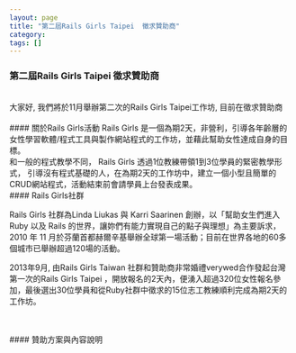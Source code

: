 ```yaml
---
layout: page
title: "第二屆Rails Girls Taipei  徵求贊助商"
category:
tags: []
---
```


### 第二屆Rails Girls Taipei  徵求贊助商
<br/>
大家好, 我們將於11月舉辦第二次的Rails Girls Taipei工作坊, 目前在徵求贊助商
<br/>
<br/>
#### 關於Rails Girls活動
Rails Girls 是一個為期2天，非營利，引導各年齡層的女性學習軟體/程式工具與製作網站程式的工作坊，並藉此幫助女性達成自身的目標。
<br/>
和一般的程式教學不同， Rails Girls 透過1位教練帶領1到3位學員的緊密教學形式， 引導沒有程式基礎的人，在為期2天的工作坊中，建立一個小型且簡單的CRUD網站程式，活動結束前會請學員上台發表成果。

<br/>
#### Rails Girls社群

Rails Girls 社群為Linda Liukas 與 Karri Saarinen 創辦，以「幫助女生們進入 Ruby 以及 Rails 的世界，讓妳們有能力實現自己的點子與理想」為主要訴求，2010 年 11 月於芬蘭首都赫爾辛基舉辦全球第一場活動；目前在世界各地的60多個城市已舉辦超過120場的活動。

2013年9月, 由Rails Girls Taiwan 社群和贊助商非常婚禮verywed合作發起台灣第一次的Rails Girls Taipei ，開放報名的2天內，便湧入超過320位女性報名參加，最後選出30位學員和從Ruby社群中徵求的15位志工教練順利完成為期2天的工作坊。

<br/>
<br/>
#### 贊助方案與內容說明

